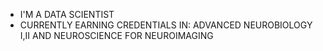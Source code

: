 - I'M A DATA SCIENTIST
- CURRENTLY EARNING CREDENTIALS IN: ADVANCED NEUROBIOLOGY I,II AND NEUROSCIENCE FOR NEUROIMAGING
    


<!---
NEYDJAPETITH/NEYDJAPETITH is a ✨ special ✨ repository because its `README.md` (this file) appears on your GitHub profile.
You can click the Preview link to take a look at your changes.
--->
